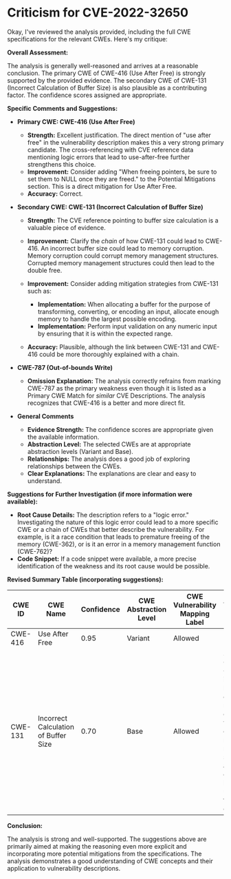 # Criticism for CVE-2022-32650

Okay, I've reviewed the analysis provided, including the full CWE specifications for the relevant CWEs. Here's my critique:

**Overall Assessment:**

The analysis is generally well-reasoned and arrives at a reasonable conclusion. The primary CWE of CWE-416 (Use After Free) is strongly supported by the provided evidence. The secondary CWE of CWE-131 (Incorrect Calculation of Buffer Size) is also plausible as a contributing factor. The confidence scores assigned are appropriate.

**Specific Comments and Suggestions:**

*   **Primary CWE: CWE-416 (Use After Free)**

    *   **Strength:** Excellent justification. The direct mention of "use after free" in the vulnerability description makes this a very strong primary candidate. The cross-referencing with CVE reference data mentioning logic errors that lead to use-after-free further strengthens this choice.
    *   **Improvement:** Consider adding "When freeing pointers, be sure to set them to NULL once they are freed." to the Potential Mitigations section. This is a direct mitigation for Use After Free.
    *   **Accuracy:** Correct.

*   **Secondary CWE: CWE-131 (Incorrect Calculation of Buffer Size)**

    *   **Strength:** The CVE reference pointing to buffer size calculation is a valuable piece of evidence.
    *   **Improvement:** Clarify the *chain* of how CWE-131 could lead to CWE-416.  An incorrect buffer size could lead to memory corruption. Memory corruption could corrupt memory management structures. Corrupted memory management structures could then lead to the double free.
    *   **Improvement:**  Consider adding mitigation strategies from CWE-131 such as:
        *   **Implementation:** When allocating a buffer for the purpose of transforming, converting, or encoding an input, allocate enough memory to handle the largest possible encoding.
        *   **Implementation:** Perform input validation on any numeric input by ensuring that it is within the expected range.

    *   **Accuracy:** Plausible, although the link between CWE-131 and CWE-416 could be more thoroughly explained with a chain.

*   **CWE-787 (Out-of-bounds Write)**

    *   **Omission Explanation:** The analysis correctly refrains from marking CWE-787 as the primary weakness even though it is listed as a Primary CWE Match for *similar* CVE Descriptions. The analysis recognizes that CWE-416 is a better and more direct fit.

*   **General Comments**
    *   **Evidence Strength:** The confidence scores are appropriate given the available information.
    *   **Abstraction Level:** The selected CWEs are at appropriate abstraction levels (Variant and Base).
    *   **Relationships:** The analysis does a good job of exploring relationships between the CWEs.
    *   **Clear Explanations:** The explanations are clear and easy to understand.

**Suggestions for Further Investigation (if more information were available):**

*   **Root Cause Details:**  The description refers to a "logic error." Investigating the nature of this logic error could lead to a more specific CWE or a chain of CWEs that better describe the vulnerability. For example, is it a race condition that leads to premature freeing of the memory (CWE-362), or is it an error in a memory management function (CWE-762)?
*   **Code Snippet:** If a code snippet were available, a more precise identification of the weakness and its root cause would be possible.

**Revised Summary Table (incorporating suggestions):**

| CWE ID | CWE Name | Confidence | CWE Abstraction Level | CWE Vulnerability Mapping Label | CWE-Vulnerability Mapping Notes |
|---|---|---|---|---|---|
| CWE-416 | Use After Free | 0.95 | Variant | Allowed | Primary CWE |
| CWE-131 | Incorrect Calculation of Buffer Size | 0.70 | Base | Allowed | Secondary Candidate CWE: An incorrect buffer size can lead to memory corruption, which could corrupt memory management structures and eventually lead to a use-after-free condition. |

**Conclusion:**

The analysis is strong and well-supported. The suggestions above are primarily aimed at making the reasoning even more explicit and incorporating more potential mitigations from the specifications. The analysis demonstrates a good understanding of CWE concepts and their application to vulnerability descriptions.